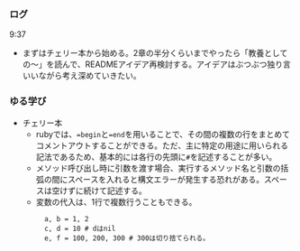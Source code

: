 ### ログ
9:37  
- まずはチェリー本から始める。2章の半分くらいまでやったら「教養としての〜」を読んで、READMEアイデア再検討する。アイデアはぶつぶつ独り言いいながら考え深めていきたい。

### ゆる学び
- チェリー本  
  - rubyでは、`=begin`と`=end`を用いることで、その間の複数の行をまとめてコメントアウトすることができる。ただ、主に特定の用途に用いられる記法であるため、基本的には各行の先頭に`#`を記述することが多い。  
  - メソッド呼び出し時に引数を渡す場合、実行するメソッド名と引数の括弧の間にスペースを入れると構文エラーが発生する恐れがある。スペースは空けずに続けて記述する。  
  - 変数の代入は、1行で複数行うこともできる。  
    ```
      a, b = 1, 2
      c, d = 10 # dはnil
      e, f = 100, 200, 300 # 300は切り捨てられる。
    ```  

